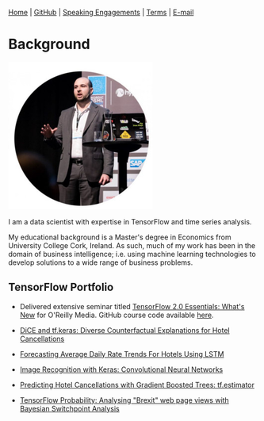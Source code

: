 [Home](https://mgcodesandstats.github.io/) |
[GitHub](https://github.com/mgcodesandstats) |
[Speaking Engagements](https://mgcodesandstats.github.io/speaking-engagements/) |
[Terms](https://mgcodesandstats.github.io/terms/) |
[E-mail](mailto:contact@michael-grogan.com)

# Background

![profile](resize-0251.jpg)

I am a data scientist with expertise in TensorFlow and time series analysis.

My educational background is a Master's degree in Economics from University College Cork, Ireland. As such, much of my work has been in the domain of business intelligence; i.e. using machine learning technologies to develop solutions to a wide range of business problems.

## TensorFlow Portfolio

* Delivered extensive seminar titled [TensorFlow 2.0 Essentials: What's New](https://learning.oreilly.com/live-training/courses/tensorflow-20-essentials-whats-new/0636920307167/) for O'Reilly Media. GitHub course code available [here](https://github.com/MGCodesandStats/tfv2).

* [DiCE and tf.keras: Diverse Counterfactual Explanations for Hotel Cancellations](https://www.michael-grogan.com/hotel-modelling/articles/dice-hotels)

* [Forecasting Average Daily Rate Trends For Hotels Using LSTM](https://www.michael-grogan.com/hotel-modelling/articles/lstm_adr)

* [Image Recognition with Keras: Convolutional Neural Networks](https://www.michael-grogan.com/image-recognition-with-keras-convolutional-neural-networks/)

* [Predicting Hotel Cancellations with Gradient Boosted Trees: tf.estimator](https://www.michael-grogan.com/hotel-modelling/articles/gradient-boosting-classifier)

* [TensorFlow Probability: Analysing "Brexit" web page views with Bayesian Switchpoint Analysis](https://www.michael-grogan.com/brexit-switchpoint-analysis/)

